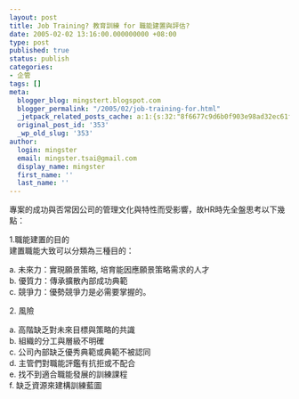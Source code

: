 ```yaml
---
layout: post
title: Job Training? 教育訓練 for 職能建置與評估?
date: 2005-02-02 13:16:00.000000000 +08:00
type: post
published: true
status: publish
categories:
- 企管
tags: []
meta:
  blogger_blog: mingstert.blogspot.com
  blogger_permalink: "/2005/02/job-training-for.html"
  _jetpack_related_posts_cache: a:1:{s:32:"8f6677c9d6b0f903e98ad32ec61f8deb";a:2:{s:7:"expires";i:1443324057;s:7:"payload";a:3:{i:0;a:1:{s:2:"id";i:29;}i:1;a:1:{s:2:"id";i:516;}i:2;a:1:{s:2:"id";i:228;}}}}
  original_post_id: '353'
  _wp_old_slug: '353'
author:
  login: mingster
  email: mingster.tsai@gmail.com
  display_name: mingster
  first_name: ''
  last_name: ''
---
```

<p>專案的成功與否常因公司的管理文化與特性而受影響，故HR時先全盤思考以下幾點：</p>
<p>1.職能建置的目的<br />建置職能大致可以分類為三種目的：</p>
<p>a. 未來力：實現願景策略, 培育能因應願景策略需求的人才<br />b. 優質力：傳承擴散內部成功典範<br />c. 競爭力：優勢競爭力是必需要掌握的。</p>
<p>2. 風險</p>
<p>a. 高階缺乏對未來目標與策略的共識<br />b. 組織的分工與層級不明確<br />c. 公司內部缺乏優秀典範或典範不被認同<br />d. 主管們對職能評鑑有抗拒或不配合<br />e. 找不到適合職能發展的訓練課程<br />f. 缺乏資源來建構訓練藍圖</p>
